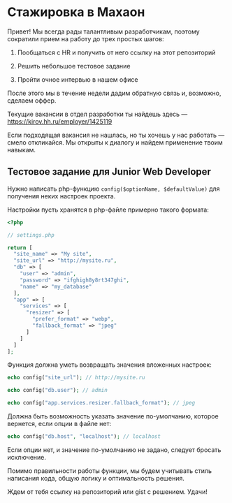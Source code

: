 # Стажировка в Махаон

Привет! Мы всегда рады талантливым разработчикам, поэтому сократили прием на работу до трех простых шагов:

1. Пообщаться с HR и получить от него ссылку на этот репозиторий

2. Решить небольшое тестовое задание

3. Пройти очное интервью в нашем офисе

После этого мы в течение недели дадим обратную связь и, возможно, сделаем оффер.

Текущие вакансии в отдел разработки ты найдешь здесь — https://kirov.hh.ru/employer/1425119

Если подходящая вакансия не нашлась, но ты хочешь у нас работать — смело откликайся. Мы открыты к диалогу и найдем применение твоим навыкам.

## Тестовое задание для Junior Web Developer

Нужно написать php-функцию `config($optionName, $defaultValue)` для получения неких настроек проекта.

Настройки пусть хранятся в php-файле примерно такого формата:

```php
<?php

// settings.php

return [
  "site_name" => "My site",
  "site_url" => "http://mysite.ru",
  "db" => [
    "user" => "admin",
    "password" => "ifghigh8y8rt347ghi",
    "name" => "my_database"
  ],
  "app" => [
    "services" => [
      "resizer" => [
        "prefer_format" => "webp",
        "fallback_format" => "jpeg"
      ]
    ]
  ]
];
```

Функция должна уметь возвращать значения вложенных настроек:

```php
echo config("site_url"); // http://mysite.ru

echo config("db.user"); // admin

echo config("app.services.resizer.fallback_format"); // jpeg
```

Должна быть возможность указать значение по-умолчанию, которое вернется, если опции в файле нет:

```php
echo config("db.host", "localhost"); // localhost
```

Если опции нет, и значение по-умолчанию не задано, следует бросать исключение.

Помимо правильности работы функции, мы будем учитывать стиль написания кода, общую логику и оптимальность решения.

Ждем от тебя ссылку на репозиторий или gist с решением. Удачи!
